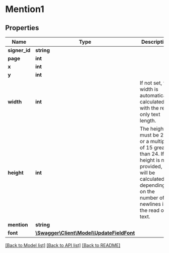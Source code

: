 # Mention1

## Properties
Name | Type | Description | Notes
------------ | ------------- | ------------- | -------------
**signer_id** | **string** |  | [optional] 
**page** | **int** |  | [optional] 
**x** | **int** |  | [optional] 
**y** | **int** |  | [optional] 
**width** | **int** | If not set, the width is automatically calculated with the read only text length. | [optional] 
**height** | **int** | The height must be 24 or a multiple of 15 greater than 24. If height is not provided, it will be calculated depending on the number of newlines in the read only text. | [optional] 
**mention** | **string** |  | [optional] 
**font** | [**\Swagger\Client\Model\UpdateFieldFont**](UpdateFieldFont.md) |  | [optional] 

[[Back to Model list]](../../README.md#documentation-for-models) [[Back to API list]](../../README.md#documentation-for-api-endpoints) [[Back to README]](../../README.md)

